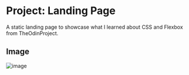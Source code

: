 # Project: Landing Page
A static landing page to showcase what I learned about CSS and Flexbox from TheOdinProject.

## Image

![image](https://github.com/kronjuvel1/odin-landing-page/assets/98591107/985bb101-ae9c-4d92-8a9e-627fe3fad6d7)

